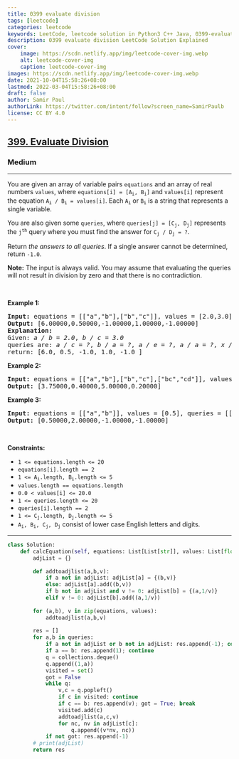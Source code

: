 ```yaml
---
title: 0399 evaluate division
tags: [leetcode]
categories: leetcode
keywords: LeetCode, leetcode solution in Python3 C++ Java, 0399-evaluate-division solution
description: 0399 evaluate division LeetCode Solution Explained
cover:
    image: https://scdn.netlify.app/img/leetcode-cover-img.webp
    alt: leetcode-cover-img
    caption: leetcode-cover-img
images: https://scdn.netlify.app/img/leetcode-cover-img.webp
date: 2021-10-04T15:58:26+08:00
lastmod: 2022-03-04T15:58:26+08:00
draft: false
author: Samir Paul
authorLink: https://twitter.com/intent/follow?screen_name=SamirPaulb
license: CC BY 4.0
---
```



<h2><a href="https://leetcode.com/problems/evaluate-division/">399. Evaluate Division</a></h2><h3>Medium</h3><hr><div><p>You are given an array of variable pairs <code>equations</code> and an array of real numbers <code>values</code>, where <code>equations[i] = [A<sub>i</sub>, B<sub>i</sub>]</code> and <code>values[i]</code> represent the equation <code>A<sub>i</sub> / B<sub>i</sub> = values[i]</code>. Each <code>A<sub>i</sub></code> or <code>B<sub>i</sub></code> is a string that represents a single variable.</p>

<p>You are also given some <code>queries</code>, where <code>queries[j] = [C<sub>j</sub>, D<sub>j</sub>]</code> represents the <code>j<sup>th</sup></code> query where you must find the answer for <code>C<sub>j</sub> / D<sub>j</sub> = ?</code>.</p>

<p>Return <em>the answers to all queries</em>. If a single answer cannot be determined, return <code>-1.0</code>.</p>

<p><strong>Note:</strong> The input is always valid. You may assume that evaluating the queries will not result in division by zero and that there is no contradiction.</p>

<p>&nbsp;</p>
<p><strong class="example">Example 1:</strong></p>

<pre><strong>Input:</strong> equations = [["a","b"],["b","c"]], values = [2.0,3.0], queries = [["a","c"],["b","a"],["a","e"],["a","a"],["x","x"]]
<strong>Output:</strong> [6.00000,0.50000,-1.00000,1.00000,-1.00000]
<strong>Explanation:</strong> 
Given: <em>a / b = 2.0</em>, <em>b / c = 3.0</em>
queries are: <em>a / c = ?</em>, <em>b / a = ?</em>, <em>a / e = ?</em>, <em>a / a = ?</em>, <em>x / x = ?</em>
return: [6.0, 0.5, -1.0, 1.0, -1.0 ]
</pre>

<p><strong class="example">Example 2:</strong></p>

<pre><strong>Input:</strong> equations = [["a","b"],["b","c"],["bc","cd"]], values = [1.5,2.5,5.0], queries = [["a","c"],["c","b"],["bc","cd"],["cd","bc"]]
<strong>Output:</strong> [3.75000,0.40000,5.00000,0.20000]
</pre>

<p><strong class="example">Example 3:</strong></p>

<pre><strong>Input:</strong> equations = [["a","b"]], values = [0.5], queries = [["a","b"],["b","a"],["a","c"],["x","y"]]
<strong>Output:</strong> [0.50000,2.00000,-1.00000,-1.00000]
</pre>

<p>&nbsp;</p>
<p><strong>Constraints:</strong></p>

<ul>
	<li><code>1 &lt;= equations.length &lt;= 20</code></li>
	<li><code>equations[i].length == 2</code></li>
	<li><code>1 &lt;= A<sub>i</sub>.length, B<sub>i</sub>.length &lt;= 5</code></li>
	<li><code>values.length == equations.length</code></li>
	<li><code>0.0 &lt; values[i] &lt;= 20.0</code></li>
	<li><code>1 &lt;= queries.length &lt;= 20</code></li>
	<li><code>queries[i].length == 2</code></li>
	<li><code>1 &lt;= C<sub>j</sub>.length, D<sub>j</sub>.length &lt;= 5</code></li>
	<li><code>A<sub>i</sub>, B<sub>i</sub>, C<sub>j</sub>, D<sub>j</sub></code> consist of lower case English letters and digits.</li>
</ul>
</div>

---




```python
class Solution:
    def calcEquation(self, equations: List[List[str]], values: List[float], queries: List[List[str]]) -> List[float]:
        adjList = {}
        
        def addtoadjlist(a,b,v):
            if a not in adjList: adjList[a] = {(b,v)}
            else: adjList[a].add((b,v))
            if b not in adjList and v != 0: adjList[b] = {(a,1/v)}
            elif v != 0: adjList[b].add((a,1/v))
                
        for (a,b), v in zip(equations, values):
            addtoadjlist(a,b,v)
        
        res = []
        for a,b in queries:
            if a not in adjList or b not in adjList: res.append(-1); continue
            if a == b: res.append(1); continue
            q = collections.deque()
            q.append((1,a))
            visited = set()
            got = False
            while q:
                v,c = q.popleft()
                if c in visited: continue
                if c == b: res.append(v); got = True; break
                visited.add(c)
                addtoadjlist(a,c,v)
                for nc, nv in adjList[c]:
                    q.append((v*nv, nc))
            if not got: res.append(-1)
        # print(adjList)
        return res
                
```

